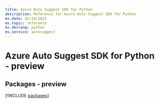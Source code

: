 ```yaml
---
title: Azure Auto Suggest SDK for Python
description: Reference for Azure Auto Suggest SDK for Python
ms.date: 02/24/2025
ms.topic: reference
ms.devlang: python
ms.service: autosuggest
---
```

# Azure Auto Suggest SDK for Python - preview
## Packages - preview
[!INCLUDE [packages](auto-suggest-index.md)]